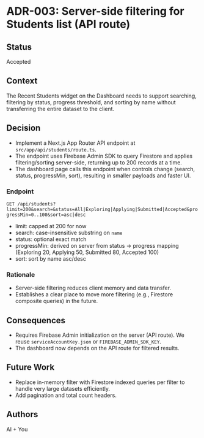 # ADR-003: Server-side filtering for Students list (API route)

## Status
Accepted

## Context
The Recent Students widget on the Dashboard needs to support searching, filtering by status, progress threshold, and sorting by name without transferring the entire dataset to the client.

## Decision
- Implement a Next.js App Router API endpoint at `src/app/api/students/route.ts`.
- The endpoint uses Firebase Admin SDK to query Firestore and applies filtering/sorting server-side, returning up to 200 records at a time.
- The dashboard page calls this endpoint when controls change (search, status, progressMin, sort), resulting in smaller payloads and faster UI.

### Endpoint
`GET /api/students?limit=200&search=&status=All|Exploring|Applying|Submitted|Accepted&progressMin=0..100&sort=asc|desc`

- limit: capped at 200 for now
- search: case-insensitive substring on `name`
- status: optional exact match
- progressMin: derived on server from status → progress mapping (Exploring 20, Applying 50, Submitted 80, Accepted 100)
- sort: sort by name asc/desc

### Rationale
- Server-side filtering reduces client memory and data transfer.
- Establishes a clear place to move more filtering (e.g., Firestore composite queries) in the future.

## Consequences
- Requires Firebase Admin initialization on the server (API route). We reuse `serviceAccountKey.json` or `FIREBASE_ADMIN_SDK_KEY`.
- The dashboard now depends on the API route for filtered results.

## Future Work
- Replace in-memory filter with Firestore indexed queries per filter to handle very large datasets efficiently.
- Add pagination and total count headers.

## Authors
AI + You
